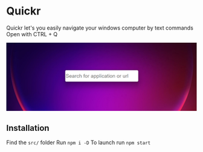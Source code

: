 # Quickr

Quickr let's you easily navigate your windows computer by text commands
Open with CTRL + Q
 
<p align='center'><img src='.github/screenshot.png' width='800'></p>

## Installation
Find the `src/` folder
Run `npm i -D`
To launch run `npm start`